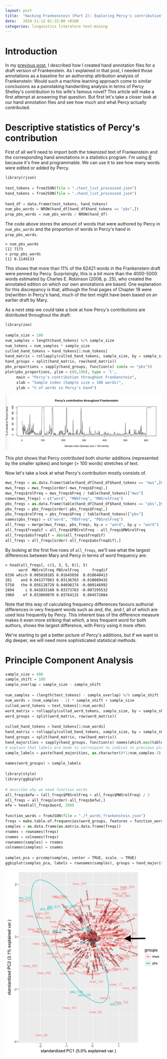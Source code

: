 ```yaml
---
layout: post
title:  "Hacking Frankenstein (Part 2): Exploring Percy's contribution"
date:   2018-11-12 01:15:00 +0100
categories: linguistics literature text-mining
---
```


# Introduction

In my [previous post](http://www.timzee.nl/linguistics/literature/text-mining/2018/05/21/frankenstein1.html), I described how I created hand annotation files for a draft version of Frankenstein. As I explained in that post, I needed those annotations as a baseline for an authorship attribution analysis of Frankenstein: Would such a machine learning approach come to similar conclusions as a painstaking handwriting analysis in terms of Percy Shelley's contribution to his wife's famous novel? This article will make a first attempt at answering that question. But first let's take a closer look at our hand annotation files and see how much and what Percy actually contributed.

# Descriptive statistics of Percy's contribution

First of all we'll need to import both the tokenized text of Frankenstein and the corresponding hand annotations in a statistics program. I'm using [*R*](https://www.r-project.org) because it's free and programmable. We can use it to see how many words were edited or added by Percy.

```python
library(rjson)

text_tokens = fromJSON(file = "./text_list_processed.json")
hand_tokens = fromJSON(file = "./hand_list_processed.json")

hand_df = data.frame(text_tokens, hand_tokens)
num_pbs_words = NROW(hand_df[hand_df$hand_tokens == "pbs",])
prop_pbs_words = num_pbs_words / NROW(hand_df)
```
The code above stores the amount of words that were authored by Percy in `num_pbs_words` and the proportion of words in Percy's hand in `prop_pbs_words`.
```
> num_pbs_words
[1] 7173
> prop_pbs_words
[1] 0.1149133
```
This shows that more than 11% of the 62421 words in the Frankenstein draft were penned by Percy. Surprisingly, this is a bit more than the 4000-5000 words estimated by Charles E. Robinson (2008, p. 25), who created the annotated edition on which our own annotations are based. One explanation for this discrepancy is that, although the final pages of Chapter 18 were (re)written in Percy's hand, much of the text might have been based on an earlier draft by Mary.

As a next step we could take a look at how Percy's contributions are distributed throughout the draft:

```python
library(zoo)

sample_size = 100
num_samples = length(hand_tokens) %/% sample_size
num_tokens = num_samples * sample_size
culled_hand_tokens = hand_tokens[1:num_tokens]
hand_matrix = rollapply(culled_hand_tokens, sample_size, by = sample_size, c)
hand_groups = split(hand_matrix, row(hand_matrix))
pbs_proportions = sapply(hand_groups, function(x) sum(x == "pbs"))
plot(pbs_proportions, ylim = c(0,100), type = 'l',
     main = "Percy's contribution throughout Frankenstein",
     xlab = "Sample index (Sample size = 100 words)",
     ylab = "% of words in Percy's hand")
```

![alt text](https://github.com/timjzee/frankenstein-v2/blob/master/articles/PBS_percentage.png?raw=true "Percentage of Percy's hand")

This plot shows that Percy contributed both shorter additions (represented by the smaller spikes) and longer (> 100 words) stretches of text.


Now let's take a look at what Percy's contribution mostly consists of.
```python
mws_freqs = as.data.frame(table(hand_df[hand_df$hand_tokens == "mws",]$text_tokens))
mws_freqs = mws_freqs[order(-mws_freqs$Freq),]
mws_freqs$relFreq = mws_freqs$Freq / table(hand_tokens)["mws"]
names(mws_freqs) = c("word", "MWSFreq", "MWSrelFreq")
pbs_freqs = as.data.frame(table(hand_df[hand_df$hand_tokens == "pbs",]$text_tokens))
pbs_freqs = pbs_freqs[order(-pbs_freqs$Freq),]
pbs_freqs$relFreq = pbs_freqs$Freq / table(hand_tokens)["pbs"]
names(pbs_freqs) = c("word", "PBSFreq", "PBSrelFreq")
all_freqs = merge(mws_freqs, pbs_freqs, by.x = "word", by.y = "word")
all_freqs$freqdif = all_freqs$PBSrelFreq - all_freqs$MWSrelFreq
all_freqs$absfreqdif = abs(all_freqs$freqdif)
all_freqs = all_freqs[order(-all_freqs$absfreqdif),]
```
By looking at the first five rows of `all_freqs`, we'll see what the largest differences between Mary and Percy in terms of word frequency are:
```
> head(all_freqs[, c(1, 3, 5, 6)], 5)
      word  MWSrelFreq PBSrelFreq      freqdif
6336 which 0.005810165 0.01645058  0.010640413
261    and 0.041377063 0.03136763 -0.010009435
5758   the 0.056128729 0.04698174 -0.009146992
2894     i 0.041033160 0.03373763 -0.007295532
3960    of 0.033069070 0.03764115  0.004572084
```
Note that this way of calculating frequency differences favours authorial differences in very frequent words such as *and*, *the*, and *I*, all of which are used less frequently by Percy. This inherent bias of the difference measure makes it even more striking that *which*, a less frequent word for both authors, shows the largest difference, with Percy using it more often.

We're starting to get a better picture of Percy's additions, but if we want to dig deeper, we will need more sophisticated statistical methods.

# Principle Component Analysis

```python
sample_size = 400
sample_shift = 100
sample_overlap = sample_size - sample_shift

num_samples = (length(text_tokens) - sample_overlap) %/% sample_shift
num_words = (num_samples - 1) * sample_shift + sample_size
culled_word_tokens = text_tokens[1:num_words]
word_matrix = rollapply(culled_word_tokens, sample_size, by = sample_shift, c)
word_groups = split(word_matrix, row(word_matrix))

culled_hand_tokens = hand_tokens[1:num_words]
hand_matrix = rollapply(culled_hand_tokens, sample_size, by = sample_shift, c)
hand_groups = split(hand_matrix, row(hand_matrix))
hand_majorities = sapply(hand_groups, function(x) names(which.max(table(x))))
# explain that labels are made to correspond to indices in previous plot
sample_labels = paste(hand_majorities, as.character(4*1:num_samples-3), sep = "_")

names(word_groups) = sample_labels

library(stylo)
library(ggbiplot)

# describe why we need function words
all_freqs$mfw = (all_freqs$PBSrelFreq + all_freqs$MWSrelFreq) / 2
all_freqs = all_freqs[order(-all_freqs$mfw),]
mfw = head(all_freqs$word, 200)

function_words = fromJSON(file = "./f_words_frankenstein.json")
freqs = make.table.of.frequencies(word_groups, features = function_words)
samples = as.data.frame(as.matrix.data.frame(freqs))
rnames = rownames(freqs)
cnames = colnames(freqs)
rownames(samples) = rnames
colnames(samples) = cnames

samples_pca = prcomp(samples, center = TRUE, scale. = TRUE)
ggbiplot(samples_pca, labels = rownames(samples), groups = hand_majorities, var.axes = TRUE, var.scale = 0.2, varname.adjust = 8, ellipse = TRUE, varname.size = 2)

```

![alt text](https://github.com/timjzee/frankenstein-v2/blob/master/articles/pca_frankenstein_arrow.png?raw=true "PCA of Frankenstein")

